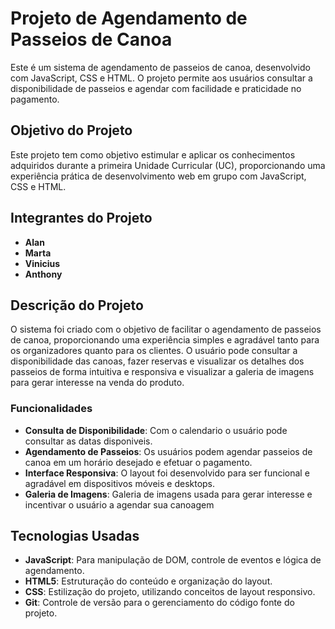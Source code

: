 # Projeto de Agendamento de Passeios de Canoa

Este é um sistema de agendamento de passeios de canoa, desenvolvido com JavaScript, CSS e HTML. O projeto permite aos usuários consultar a disponibilidade de passeios e agendar com facilidade e praticidade no pagamento.

## Objetivo do Projeto 

Este projeto tem como objetivo estimular e aplicar os conhecimentos adquiridos durante a primeira Unidade Curricular (UC), proporcionando uma experiência prática de desenvolvimento web em grupo com JavaScript, CSS e HTML.

## Integrantes do Projeto

- **Alan**
- **Marta**
- **Vinicius**
- **Anthony**

## Descrição do Projeto

O sistema foi criado com o objetivo de facilitar o agendamento de passeios de canoa, proporcionando uma experiência simples e agradável tanto para os organizadores quanto para os clientes. O usuário pode consultar a disponibilidade das canoas, fazer reservas e visualizar os detalhes dos passeios de forma intuitiva e responsiva e visualizar a galeria de imagens para gerar interesse na venda do produto.

### Funcionalidades

- **Consulta de Disponibilidade**: Com o calendario o usuário pode consultar as datas disponiveis.
- **Agendamento de Passeios**: Os usuários podem agendar passeios de canoa em um horário desejado e efetuar o pagamento.
- **Interface Responsiva**: O layout foi desenvolvido para ser funcional e agradável em dispositivos móveis e desktops.
- **Galeria de Imagens**: Galeria de imagens usada para gerar interesse e incentivar o usuário a agendar sua canoagem


## Tecnologias Usadas

- **JavaScript**: Para manipulação de DOM, controle de eventos e lógica de agendamento.
- **HTML5**: Estruturação do conteúdo e organização do layout.
- **CSS**: Estilização do projeto, utilizando conceitos de layout responsivo.
- **Git**: Controle de versão para o gerenciamento do código fonte do projeto.

